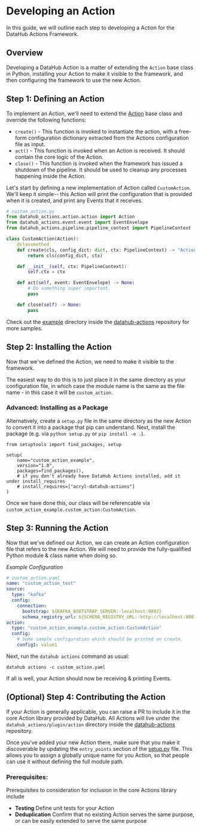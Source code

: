 # Developing an Action

In this guide, we will outline each step to developing a Action for the DataHub Actions Framework.

## Overview

Developing a DataHub Action is a matter of extending the `Action` base class in Python, installing your
Action to make it visible to the framework, and then configuring the framework to use the new Action.


## Step 1: Defining an Action

To implement an Action, we'll need to extend the [Action](TODO) base class and override the following functions:

- `create()` - This function is invoked to instantiate the action, with a free-form configuration dictionary
  extracted from the Actions configuration file as input.
- `act()` - This function is invoked when an Action is received. It should contain the core logic of the Action.
- `close()` - This function is invoked when the framework has issued a shutdown of the pipeline. It should be used
  to cleanup any processes happening inside the Action. 

Let's start by defining a new implementation of Action called `CustomAction`. We'll keep it simple-- this Action will
print the configuration that is provided when it is created, and print any Events that it receives.

```python
# custom_action.py
from datahub_actions.action.action import Action
from datahub_actions.event.event import EventEnvelope
from datahub_actions.pipeline.pipeline_context import PipelineContext

class CustomAction(Action):
    @classmethod
    def create(cls, config_dict: dict, ctx: PipelineContext) -> "Action":
        return cls(config_dict, ctx)

    def __init__(self, ctx: PipelineContext):
        self.ctx = ctx

    def act(self, event: EventEnvelope) -> None:
        # Do something super important.
        pass

    def close(self) -> None:
        pass
```

Check out the [example](TODO) directory inside the [datahub-actions](TODO) repository for more samples.


## Step 2: Installing the Action

Now that we've defined the Action, we need to make it visible to the framework. 

The easiest way to do this is to just place it in the same directory as your configuration file, in which case the module name is the same as the file 
name - in this case it will be `custom_action`.

### Advanced: Installing as a Package

Alternatively, create a `setup.py` file in the same directory as the new Action to convert it into a package that pip can understand.
Next, install the package (e.g. via `python setup.py` or `pip install -e .`). 

```
from setuptools import find_packages, setup

setup(
    name="custom_action_example",
    version="1.0",
    packages=find_packages(),
    # if you don't already have DataHub Actions installed, add it under install_requires
    # install_requires=["acryl-datahub-actions"]
)
```

Once we have done this, our class will be referencable via `custom_action_example.custom_action:CustomAction`.


## Step 3: Running the Action

Now that we've defined our Action, we can create an Action configuration file that refers to the new Action.
We will need to provide the fully-qualified Python module & class name when doing so.

*Example Configuration*

```yaml
# custom_action.yaml
name: "custom_action_test"
source:
  type: "kafka"
  config:
    connection:
      bootstrap: ${KAFKA_BOOTSTRAP_SERVER:-localhost:9092}
      schema_registry_url: ${SCHEMA_REGISTRY_URL:-http://localhost:8081}
action:
  type: "custom_action_example.custom_action:CustomAction"
  config:
    # Some sample configuration which should be printed on create.
    config1: value1
```

Next, run the `datahub actions` command as usual:

```shell
datahub actions -c custom_action.yaml
```

If all is well, your Action should now be receiving & printing Events.


## (Optional) Step 4: Contributing the Action

If your Action is generally applicable, you can raise a PR to include it in the core Action library
provided by DataHub. All Actions will live under the `datahub_actions/plugin/action` directory inside the 
[datahub-actions](TODO) repository.

Once you've added your new Action there, make sure that you make it discoverable by updating the `entry_points` section
of the [setup.py](TODO) file. This allows you to assign a globally unique name for you Action, so that people can use
it without defining the full module path.

### Prerequisites:

Prerequisites to consideration for inclusion in the core Actions library include

- **Testing** Define unit tests for your Action
- **Deduplication** Confirm that no existing Action serves the same purpose, or can be easily extended to serve the same purpose
